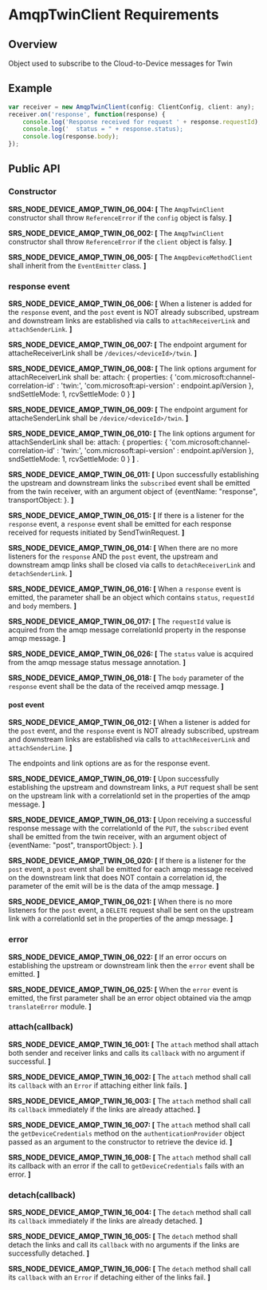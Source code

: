 # AmqpTwinClient Requirements

## Overview
Object used to subscribe to the Cloud-to-Device messages for Twin

## Example
```javascript
var receiver = new AmqpTwinClient(config: ClientConfig, client: any);
receiver.on('response', function(response) {
    console.log('Response received for request ' + response.requestId);
    console.log('  status = " + response.status);
    console.log(response.body);
});
```

## Public API

### Constructor

**SRS_NODE_DEVICE_AMQP_TWIN_06_004: [** The `AmqpTwinClient` constructor shall throw `ReferenceError` if the `config` object is falsy. **]**

**SRS_NODE_DEVICE_AMQP_TWIN_06_002: [** The `AmqpTwinClient` constructor shall throw `ReferenceError` if the `client` object is falsy. **]**

**SRS_NODE_DEVICE_AMQP_TWIN_06_005: [** The `AmqpDeviceMethodClient` shall inherit from the `EventEmitter` class. **]**

### response event

**SRS_NODE_DEVICE_AMQP_TWIN_06_006: [** When a listener is added for the `response` event, and the `post` event is NOT already subscribed, upstream and downstream links are established via calls to `attachReceiverLink` and `attachSenderLink`. **]**

**SRS_NODE_DEVICE_AMQP_TWIN_06_007: [** The endpoint argument for attacheReceiverLink shall be `/devices/<deviceId>/twin`. **]**

**SRS_NODE_DEVICE_AMQP_TWIN_06_008: [** The link options argument for attachReceiverLink shall be:
 attach: {
        properties: {
          'com.microsoft:channel-correlation-id' : 'twin:<correlationId>',
          'com.microsoft:api-version' : endpoint.apiVersion
        },
        sndSettleMode: 1,
        rcvSettleMode: 0
      } **]**


**SRS_NODE_DEVICE_AMQP_TWIN_06_009: [** The endpoint argument for attacheSenderLink shall be `/device/<deviceId>/twin`. **]**

**SRS_NODE_DEVICE_AMQP_TWIN_06_010: [** The link options argument for attachSenderLink shall be:
 attach: {
        properties: {
          'com.microsoft:channel-correlation-id' : 'twin:<correlationId>',
          'com.microsoft:api-version' : endpoint.apiVersion
        },
        sndSettleMode: 1,
        rcvSettleMode: 0
      } **]**
.

**SRS_NODE_DEVICE_AMQP_TWIN_06_011: [** Upon successfully establishing the upstream and downstream links the `subscribed` event shall be emitted from the twin receiver, with an argument object of {eventName: "response", transportObject: <object>}. **]**

**SRS_NODE_DEVICE_AMQP_TWIN_06_015: [** If there is a listener for the `response` event, a `response` event shall be emitted for each response received for requests initiated by SendTwinRequest. **]**

**SRS_NODE_DEVICE_AMQP_TWIN_06_014: [** When there are no more listeners for the `response` AND the `post` event, the upstream and downstream amqp links shall be closed via calls to `detachReceiverLink` and `detachSenderLink`. **]**

**SRS_NODE_DEVICE_AMQP_TWIN_06_016: [** When a `response` event is emitted, the parameter shall be an object which contains `status`, `requestId` and `body` members. **]**

**SRS_NODE_DEVICE_AMQP_TWIN_06_017: [** The `requestId` value is acquired from the amqp message correlationId property in the response amqp message. **]**

**SRS_NODE_DEVICE_AMQP_TWIN_06_026: [** The `status` value is acquired from the amqp message status message annotation. **]**

**SRS_NODE_DEVICE_AMQP_TWIN_06_018: [** The `body` parameter of the `response` event shall be the data of the received amqp message. **]**

#### post event

**SRS_NODE_DEVICE_AMQP_TWIN_06_012: [** When a listener is added for the `post` event, and the `response` event is NOT already subscribed, upstream and downstream links are established via calls to `attachReceiverLink` and `attachSenderLine`. **]**

The endpoints and link options are as for the response event.

**SRS_NODE_DEVICE_AMQP_TWIN_06_019: [** Upon successfully establishing the upstream and downstream links, a `PUT` request shall be sent on the upstream link with a correlationId set in the properties of the amqp message. **]**

**SRS_NODE_DEVICE_AMQP_TWIN_06_013: [** Upon receiving a successful response message with the correlationId of the `PUT`, the `subscribed` event shall be emitted from the twin receiver, with an argument object of {eventName: "post", transportObject: <object>}. **]**

**SRS_NODE_DEVICE_AMQP_TWIN_06_020: [** If there is a listener for the `post` event, a `post` event shall be emitted for each amqp message received on the downstream link that does NOT contain a correlation id, the parameter of the emit will be is the data of the amqp message. **]**

**SRS_NODE_DEVICE_AMQP_TWIN_06_021: [** When there is no more listeners for the `post` event, a `DELETE` request shall be sent on the upstream link with a correlationId set in the properties of the amqp message. **]**

### error

**SRS_NODE_DEVICE_AMQP_TWIN_06_022: [** If an error occurs on establishing the upstream or downstream link then the `error` event shall be emitted. **]**

**SRS_NODE_DEVICE_AMQP_TWIN_06_025: [** When the `error` event is emitted, the first parameter shall be an error object obtained via the amqp `translateError` module. **]**

### attach(callback)

**SRS_NODE_DEVICE_AMQP_TWIN_16_001: [** The `attach` method shall attach both sender and receiver links and calls its `callback` with no argument if successful. **]**

**SRS_NODE_DEVICE_AMQP_TWIN_16_002: [** The `attach` method shall call its `callback` with an `Error` if attaching either link fails. **]**

**SRS_NODE_DEVICE_AMQP_TWIN_16_003: [** The `attach` method shall call its `callback` immediately if the links are already attached. **]**

**SRS_NODE_DEVICE_AMQP_TWIN_16_007: [** The `attach` method shall call the `getDeviceCredentials` method on the `authenticationProvider` object passed as an argument to the constructor to retrieve the device id. **]**

**SRS_NODE_DEVICE_AMQP_TWIN_16_008: [** The `attach` method shall call its callback with an error if the call to `getDeviceCredentials` fails with an error. **]**

### detach(callback)

**SRS_NODE_DEVICE_AMQP_TWIN_16_004: [** The `detach` method shall call its `callback` immediately if the links are already detached. **]**

**SRS_NODE_DEVICE_AMQP_TWIN_16_005: [** The `detach` method shall detach the links and call its `callback` with no arguments if the links are successfully detached. **]**

**SRS_NODE_DEVICE_AMQP_TWIN_16_006: [** The `detach` method shall call its `callback` with an `Error` if detaching either of the links fail. **]**
